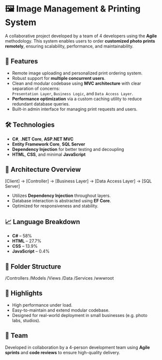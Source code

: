 # 🖼️ Image Management & Printing System

A collaborative project developed by a team of 4 developers using the **Agile** methodology. This system enables users to order **customized photo prints remotely**, ensuring scalability, performance, and maintainability.

## 🚀 Features

- Remote image uploading and personalized print ordering system.
- Robust support for **multiple concurrent users**.
- Clean and modular codebase using **MVC architecture** with clear separation of concerns:  
  `Presentation Layer`, `Business Logic`, and `Data Access Layer`.
- **Performance optimization** via a custom caching utility to reduce redundant database queries.
- Built-in admin interface for managing print requests and users.

## 🛠️ Technologies

- **C#**, **.NET Core**, **ASP.NET MVC**
- **Entity Framework Core**, **SQL Server**
- **Dependency Injection** for better testing and decoupling
- **HTML**, **CSS**, and minimal **JavaScript**

## 🧱 Architecture Overview
[Client] → [Controller] → [Business Layer] → [Data Access Layer] → [SQL Server]
- Utilizes **Dependency Injection** throughout layers.
- Database interaction is abstracted using **EF Core**.
- Optimized for responsiveness and stability.

## 📈 Language Breakdown

- **C#** – 58%
- **HTML** – 27.7%
- **CSS** – 13.9%
- **JavaScript** – 0.4%

## 📂 Folder Structure
/Controllers
/Models
/Views
/Data
/Services
/wwwroot

## 📌 Highlights

- High performance under load.
- Easy-to-maintain and extend modular codebase.
- Designed for real-world deployment in small businesses (e.g. photo labs, studios).

## 👥 Team

Developed in collaboration by a 4-person development team using **Agile sprints** and **code reviews** to ensure high-quality delivery.




